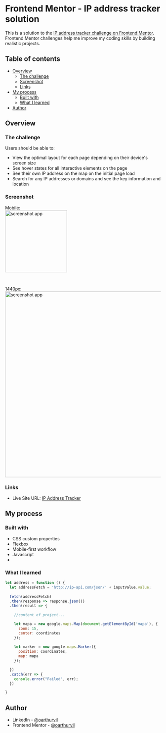 # Frontend Mentor - IP address tracker solution

This is a solution to the [IP address tracker challenge on Frontend Mentor](https://www.frontendmentor.io/challenges/ip-address-tracker-I8-0yYAH0). 
Frontend Mentor challenges help me improve my coding skills by building realistic projects. 

## Table of contents

- [Overview](#overview)
  - [The challenge](#the-challenge)
  - [Screenshot](#screenshot)
  - [Links](#links)
- [My process](#my-process)
  - [Built with](#built-with)
  - [What I learned](#what-i-learned)
- [Author](#author)

## Overview

### The challenge

Users should be able to:

- View the optimal layout for each page depending on their device's screen size
- See hover states for all interactive elements on the page
- See their own IP address on the map on the initial page load
- Search for any IP addresses or domains and see the key information and location

### Screenshot

Mobile: <br/>
<img src="https://github.com/oarthurvil/IP-Address-Tracker-Challenge-03-Frontend-Mentor/blob/main/screenshot/mobile.png" alt="screenshot app" style="width:200px;"/>

<br/>

1440px: <br/>
<img src="https://github.com/oarthurvil/IP-Address-Tracker-Challenge-03-Frontend-Mentor/blob/main/screenshot/1440px.png" alt="screenshot app" style="width:600px;"/>

### Links

- Live Site URL: [IP Address Tracker](https://oarthurvil.github.io/IP-Address-Tracker-Challenge-03-Frontend-Mentor/)

## My process

### Built with

- CSS custom properties
- Flexbox
- Mobile-first workflow
- Javascript
- 

### What I learned


```js
let address = function () {
  let addressFetch = 'http://ip-api.com/json/' + inputValue.value;
  
  fetch(addressFetch)
  .then(response => response.json())
  .then(result => {
  
    //content of project...

    let mapa = new google.maps.Map(document.getElementById('mapa'), {
      zoom: 15,
      center: coordinates 
    });
  
    let marker = new google.maps.Marker({
      position: coordinates,
      map: mapa
    });

  })
  .catch(err => {
    console.error("Failed", err);
  })

}
```

## Author

- LinkedIn - [@oarthurvil](www.linkedin.com/in/oarthurvil)
- Frontend Mentor - [@oarthurvil](https://www.frontendmentor.io/profile/oarthurvil)
